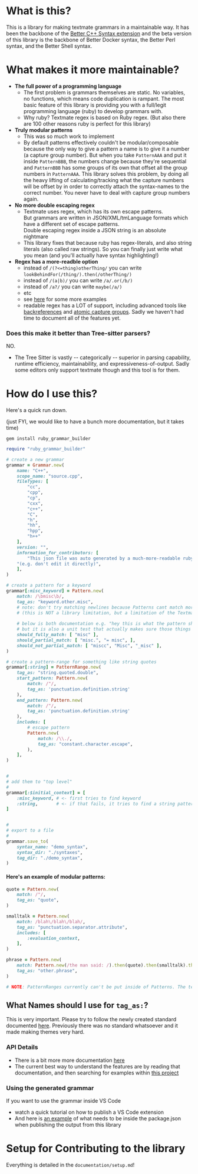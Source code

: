 # What is this?

This is a library for making textmate grammars in a maintainable way. It has been the backbone of the [Better C++ Syntax extension](https://marketplace.visualstudio.com/items?itemName=jeff-hykin.better-cpp-syntax) and the beta version of this library is the backbone of Better Docker syntax, the Better Perl syntax, and the Better Shell syntax.

# What makes it more maintainable?

- **The full power of a programming language**
  - The first problem is grammars themselves are static. No variables, no functions, which means code duplication is rampant. The most basic feature of this library is providing you with a full/legit programming language (ruby) to develop grammars with.
  - Why ruby? Textmate regex is based on Ruby regex. (But also there are 100 other reasons ruby is perfect for this library)
- **Truly modular patterns**
  - This was so much work to implement
  - By default patterns effectively couldn't be modular/composable because the only way to give a pattern a name is to give it a number (a capture group number). But when you take `PatternAAA` and put it inside `PatternBBB`, the numbers change because they're sequential and `PatternBBB` has some groups of its own that offset all the group numbers in `PatternAAA`. This library solves this problem, by doing all the heavy lifting of calculating/tracking what the capture numbers will be offset by in order to correctly attach the syntax-names to the correct number. You never have to deal with capture group numbers again.
- **No more double escaping regex**
  - Textmate uses regex, which has its own escape patterns.<br>But grammars are written in JSON/XML/tmLanguage formats which have a different set of escape patterns.<br>Double escaping regex inside a JSON string is an absolute nightmare
  - This library fixes that because ruby has regex-literals, and also string literals (also called raw strings). So you can finally just write what you mean (and you'll actually have syntax highlighting!)
- **Regex has a more-readble option**
  - instead of `/(?<=thing)otherThing/` you can write `lookBehindFor(/thing/).then(/otherThing/)`
  - instead of `/(a|b)/` you can write `/a/.or(/b/)`
  - instead of `/a?/` you can write `maybe(/a/)`
  - etc
  - see [here](https://github.com/jeff-hykin/better-cpp-syntax/blob/fe873cdfacd1df7072e7b8c95df3df369c1ffcaa/documentation/CONTRIBUTING.md#L124) for some more examples
  - readable regex has a LOT of support, including advanced tools like [backreferences](https://www.regular-expressions.info/backref.html) and [atomic capture groups](https://www.regular-expressions.info/atomic.html). Sadly we haven't had time to document all of the features yet.

### Does this make it better than Tree-sitter parsers?

NO.
- The Tree Sitter is vastly -- categorically -- superior in parsing capability, runtime efficiency, maintainability, and expressiveness-of-output. Sadly some editors only support textmate though and this tool is for them.

# How do I use this?

Here's a quick run down.

(just FYI, we would like to have a bunch more documentation, but it takes time)

`gem install ruby_grammar_builder`

```ruby
require "ruby_grammar_builder"

# create a new grammar
grammar = Grammar.new(
    name: "C++",
    scope_name: "source.cpp",
    fileTypes: [
        "cc",
        "cpp",
        "cp",
        "cxx",
        "c++",
        "C",
        "h",
        "hh",
        "hpp",
        "h++"
    ],
    version: "",
    information_for_contributors: [
        "This json file was auto generated by a much-more-readable ruby file",
	"(e.g. don't edit it directly)",
    ],
)

# create a pattern for a keyword
grammar[:misc_keyword] = Pattern.new(
    match: /\bmisc\b/,
    tag_as: "keyword.other.misc",
    # note: don't try matching newlines because Patterns cant match more than one line
    # (this is NOT a library limitation, but a limitation of the Textmate engines that code editors use)
    
    # below is both documentation e.g. "hey this is what the pattern should/shouldnt do"
    # but it is also a unit test that actually makes sure those things are true
    should_fully_match: [ "misc" ],
    should_partial_match: [ "misc.", "= misc", ],
    should_not_partial_match: [ "miscc", "Misc", "_misc" ],
)

# create a pattern-range for something like string quotes
grammar[:string] = PatternRange.new(
    tag_as: "string.quoted.double",
    start_pattern: Pattern.new(
        match: /"/,
        tag_as: 'punctuation.definition.string'
    ),
    end_pattern: Pattern.new(
        match: /"/,
        tag_as: 'punctuation.definition.string'
    ),
    includes: [
        # escape pattern
        Pattern.new(
            match: /\\./,
            tag_as: "constant.character.escape",
        ),
    ],
)


# 
# add them to "top level"
# 
grammar[:$initial_context] = [
    :misc_keyword, # <- first tries to find keyword
    :string,       # <- if that fails, it tries to find a string pattern
]


# 
# export to a file
# 
grammar.save_to(
    syntax_name: "demo_syntax",
    syntax_dir: "./syntaxes",
    tag_dir: "./demo_syntax",
)
```

#### Here's an example of modular patterns:

```ruby
quote = Pattern.new(
    match: /"/,
    tag_as: "quote",
)

smalltalk = Pattern.new(
    match: /blah\/blah\/blah/,
    tag_as: "punctuation.separator.attribute",
    includes: [
        :evaluation_context,
    ],
)

phrase = Pattern.new(
    match: Pattern.new(/the man said: /).then(quote).then(smalltalk).then(quote),
    tag_as: "other.phrase",
)

# NOTE: PatternRanges currently can't be put inside of Patterns. The textmate engine doesn't support this, and we have not found a good enough workaround yet
```

## What Names should I use for `tag_as:`?

This is very important. Please try to follow the newly created standard documented [here](https://github.com/chbk/flight-manual.atom.io/blob/scopes/content/hacking-atom/sections/syntax-naming-conventions.md). Previously there was no standard whatsoever and it made making themes very hard.

### API Details

- There is a bit more more documentation [here](https://github.com/jeff-hykin/better-cpp-syntax/blob/fe873cdfacd1df7072e7b8c95df3df369c1ffcaa/documentation/CONTRIBUTING.md#L1)
- The current best way to understand the features are by reading that documentation, and then searching for examples within [this project](https://github.com/jeff-hykin/better-cpp-syntax/)


### Using the generated grammar

If you want to use the grammar inside VS Code
 - watch a quick tutorial on how to publish a VS Code extension
 - And here is [an example](https://github.com/jeff-hykin/better-cpp-syntax/blob/fe873cdfacd1df7072e7b8c95df3df369c1ffcaa/package.json#L35) of what needs to be inside the package.json when publishing the output from this library



# Setup for Contributing to the library

Everything is detailed in the `documentation/setup.md`!
